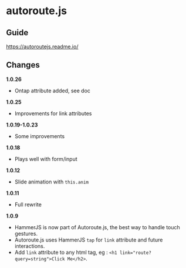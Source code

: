 # autoroute.js

## Guide
  
https://autoroutejs.readme.io/

## Changes

**1.0.26**

- Ontap attribute added, see doc


**1.0.25**

- Improvements for link attributes

**1.0.19-1.0.23**

- Some improvements

**1.0.18**

- Plays well with form/input

**1.0.12**

- Slide animation with `this.anim`

**1.0.11**

- Full rewrite

**1.0.9**

- HammerJS is now part of Autoroute.js, the best way to handle touch gestures.
- Autoroute.js uses HammerJS `tap` for `link` attribute and future interactions.
- Add `link` attribute to any html tag, eg : `<h1 link="route?query=string">Click Me</h2>`.
